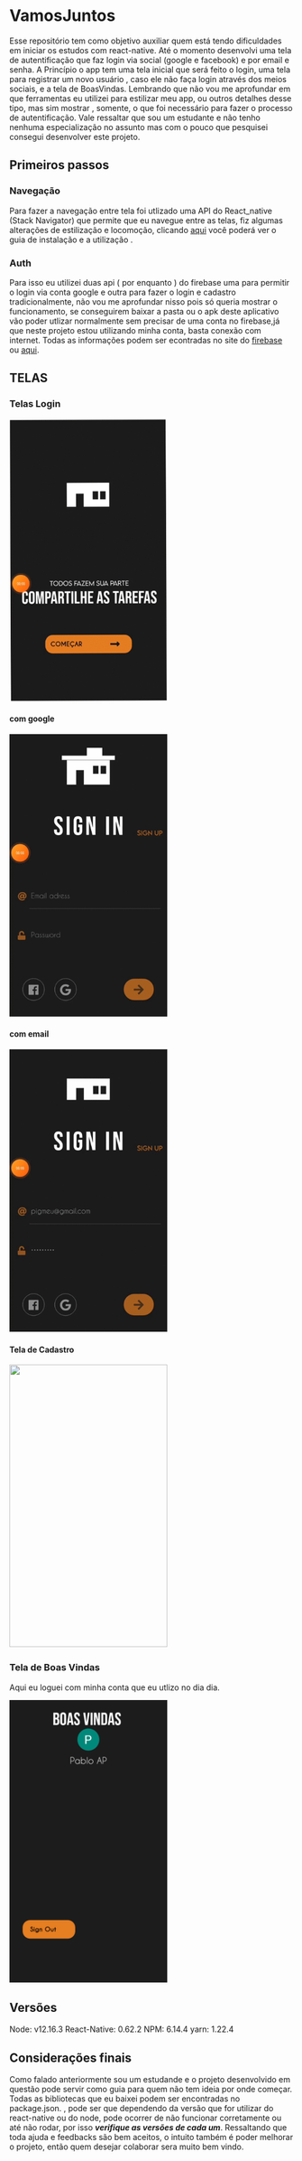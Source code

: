 # VamosJuntos
Esse repositório tem como objetivo auxiliar quem está tendo dificuldades em iniciar os estudos com react-native.   Até o momento desenvolvi uma tela de autentificação  que faz login via social (google e facebook) e por email e senha. A Princípio o app tem uma tela inicial que será feito o login, uma tela para registrar um novo usuário , caso ele não faça login através dos meios sociais, e a tela de BoasVindas.  Lembrando que não vou me aprofundar em que ferramentas eu utilizei para estilizar meu app, ou outros detalhes desse tipo,  mas sim mostrar , somente, o que foi necessário para fazer o processo de autentificação.
Vale ressaltar que sou um estudante e não tenho nenhuma especialização no assunto mas com o pouco que pesquisei consegui desenvolver este projeto.


## Primeiros passos
### Navegação
Para fazer a navegação entre tela foi utlizado uma  API do React_native (Stack Navigator) que permite que eu navegue entre as telas, fiz algumas alterações de estilização e locomoção, clicando [aqui](https://reactnavigation.org/docs/getting-started) você poderá ver o guia de instalação e a utilização .

### Auth
Para isso eu utilizei duas api ( por enquanto ) do firebase uma para permitir o login via conta google e outra para fazer o login e cadastro tradicionalmente, não vou me aprofundar nisso pois só queria mostrar o funcionamento, se conseguirem baixar a pasta ou o apk deste aplicativo vão poder utlizar normalmente sem precisar de uma conta no firebase,já que neste projeto estou utilizando minha conta,  basta conexão com internet.  Todas as informações podem ser econtradas no site do [firebase](https://firebase.google.com/docs/auth) ou [aqui](https://rnfirebase.io/auth/usage).


## TELAS

### Telas Login

<img src="https://github.com/PabloProta/VamosJuntos/blob/master/inicio.gif" width="280" height="500" />

#### com google

<img src="https://github.com/PabloProta/VamosJuntos/blob/master/google.gif" width="280" height="500" />

#### com email 

<img src="https://github.com/PabloProta/VamosJuntos/blob/master/email_senha.gif" width="280" height="500" />

#### Tela de Cadastro

<img src="https://github.com/PabloProta/VamosJuntos/blob/master/cadastro.gif" width="280" height="500" />

### Tela de Boas Vindas

Aqui eu loguei com minha conta que eu utlizo no dia dia.

<img src="https://github.com/PabloProta/VamosJuntos/blob/master/Logado.png" width="280" height="500" />

## Versões
Node: v12.16.3
React-Native: 0.62.2
NPM: 6.14.4
yarn: 1.22.4



## Considerações finais
Como falado anteriormente sou um estudande e o projeto desenvolvido em questão pode servir como guia para quem não tem ideia por onde começar.
Todas as bibliotecas que eu baixei podem ser encontradas no package.json. , pode ser que dependendo da versão que for utilizar do react-native ou do node, pode ocorrer de não funcionar corretamente ou até não rodar,  por isso ***verifique as versões de cada um***.
Ressaltando que toda ajuda e feedbacks são bem aceitos, o intuito também é poder melhorar o projeto, então quem desejar colaborar  sera muito bem vindo.


